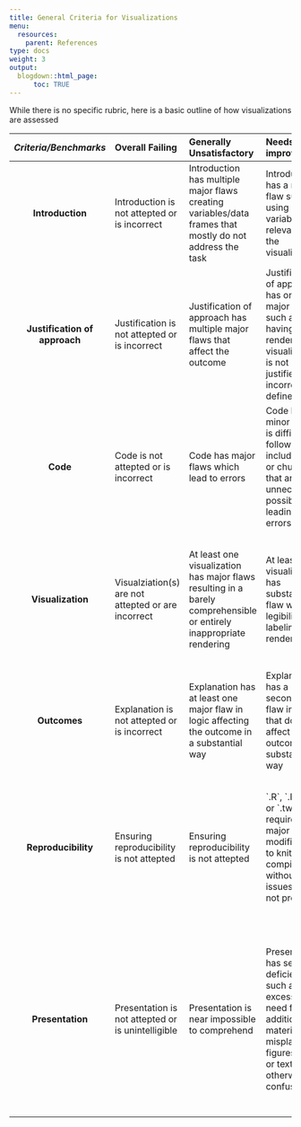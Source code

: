 ```yaml
---
title: General Criteria for Visualizations
menu:
  resources:
    parent: References
type: docs
weight: 3
output:
  blogdown::html_page:
      toc: TRUE
---
```

<script src="/rmarkdown-libs/kePrint/kePrint.js"></script>
<link href="/rmarkdown-libs/lightable/lightable.css" rel="stylesheet" />



<style type="text/css">
.article-container {
  max-width: 960px;
}

iframe {
  width: 1px;
  min-width: 100%;
  border:0;
}

#TableOfContents, .docs-toc-title {
  border-left: 1px solid $sta-primary;
}
</style>

While there is no specific rubric, here is a basic outline of how visualizations are assessed

<center>
<table>
 <thead>
  <tr>
   <th style="text-align:center;"> <i>Criteria/Benchmarks</i> </th>
   <th style="text-align:left;"> Overall Failing </th>
   <th style="text-align:left;"> Generally Unsatisfactory </th>
   <th style="text-align:left;"> Needs improvement </th>
   <th style="text-align:left;"> Meets expectations </th>
   <th style="text-align:left;"> Exceeds expectations </th>
  </tr>
 </thead>
<tbody>
  <tr>
   <td style="text-align:center;font-weight: bold;"> Introduction </td>
   <td style="text-align:left;"> Introduction is not attepted or is incorrect </td>
   <td style="text-align:left;"> Introduction has multiple major flaws creating variables/data frames that mostly do not address the task </td>
   <td style="text-align:left;"> Introduction has a major flaw such as using variables not relevant to the visualization </td>
   <td style="text-align:left;"> Introduction has minor flaws such as being somewhat wordy  not straight to the point </td>
   <td style="text-align:left;"> Introduction proviodes a clear explanation of the intent and the dataset used to address a given task </td>
  </tr>
  <tr>
   <td style="text-align:center;font-weight: bold;"> Justification of approach </td>
   <td style="text-align:left;"> Justification is not attepted or is incorrect </td>
   <td style="text-align:left;"> Justification of approach has multiple major flaws that affect the outcome </td>
   <td style="text-align:left;"> Justification of approach has one major flaw such as having a rendered visualization is not justified or is incorrectly defined </td>
   <td style="text-align:left;"> Justification has minor flaws such as being somewhat wordy  not straight to the point </td>
   <td style="text-align:left;"> The chosen analysis approach and visualizations are clearly explained and justified </td>
  </tr>
  <tr>
   <td style="text-align:center;font-weight: bold;"> Code </td>
   <td style="text-align:left;"> Code is not attepted or is incorrect </td>
   <td style="text-align:left;"> Code has major flaws which lead to errors </td>
   <td style="text-align:left;"> Code has minor flaws, is difficult to follow, or includes lines or chunks that are unnecessary possibly leading to errors </td>
   <td style="text-align:left;"> Code is correct and runs without errors, but has minor problems with formatting or explanations </td>
   <td style="text-align:left;"> Code is correct, easy to read, properly formatted, runs without errors and properly explained </td>
  </tr>
  <tr>
   <td style="text-align:center;font-weight: bold;"> Visualization </td>
   <td style="text-align:left;"> Visualziation(s) are not attepted or are incorrect </td>
   <td style="text-align:left;"> At least one visualization has major flaws resulting in a barely comprehensible or entirely inappropriate rendering </td>
   <td style="text-align:left;"> At least one visualization has substantial flaw with legibility, labeling or rendering </td>
   <td style="text-align:left;"> The visualizations have minor flaw such as those with legibility, labeling, or the chosen geom is adequate but incurs data loss </td>
   <td style="text-align:left;"> The visualizations are appropriate, easy to read, properly labeled and utilize correct aesthetics </td>
  </tr>
  <tr>
   <td style="text-align:center;font-weight: bold;"> Outcomes </td>
   <td style="text-align:left;"> Explanation is not attepted or is incorrect </td>
   <td style="text-align:left;"> Explanation has at least one major flaw in logic affecting the outcome in a substantial way </td>
   <td style="text-align:left;"> Explanation has a secondary flaw in logic that does not affect the outcome in a substantial way </td>
   <td style="text-align:left;"> Explanation is mostly clear and correct, but has minor inaccuracies or lacks needed depth </td>
   <td style="text-align:left;"> Discussion of results is clear and correct with needed needed depth devoid of being wordy </td>
  </tr>
  <tr>
   <td style="text-align:center;font-weight: bold;"> Reproducibility </td>
   <td style="text-align:left;"> Ensuring reproducibility is not attepted </td>
   <td style="text-align:left;"> Ensuring reproducibility is not attepted </td>
   <td style="text-align:left;"> `.R`, `.Rmd`,  or `.twbx` requires major modification to knit or compile without issues, or is not provided </td>
   <td style="text-align:left;"> `.R`, `.Rmd`,  or `.twbx` requires minor modification to knit or compile without issues, or key datafile is missing </td>
   <td style="text-align:left;"> All required files except the resulting pdf/html are provided. `.R`, `.Rmd`,  or `.twbx` file knits or compiles without issues and produces a pdf/html </td>
  </tr>
  <tr>
   <td style="text-align:center;font-weight: bold;"> Presentation </td>
   <td style="text-align:left;"> Presentation is not attepted or is unintelligible </td>
   <td style="text-align:left;"> Presentation is near impossible to comprehend </td>
   <td style="text-align:left;"> Presenation has several deficiencies such as excessive the need for additional materials, misplaced figures, code, or text, or is otherwise confusing </td>
   <td style="text-align:left;"> Presentation is mostly well structured, but some aspects are confusing or difficult to follow </td>
   <td style="text-align:left;"> Entire presentation is well structured and easy to follow without the use of additioinal Entire document is well
structured and easy to
follow. No extraneous
materials </td>
  </tr>
</tbody>
</table>
</center>

